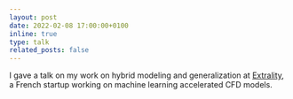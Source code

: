 ```yaml
---
layout: post
date: 2022-02-08 17:00:00+0100
inline: true
type: talk
related_posts: false
---
```


I gave a talk on my work on hybrid modeling and generalization at [Extrality](https://www.ansys.com/ai/ "Now Ansys SimAI"), a French startup working on machine learning accelerated CFD models.